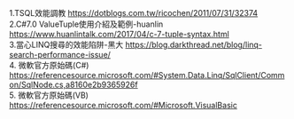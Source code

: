 1.TSQL效能調教
  https://dotblogs.com.tw/ricochen/2011/07/31/32374
<br> 
2.C#7.0 ValueTuple使用介紹及範例-huanlin
  https://www.huanlintalk.com/2017/04/c-7-tuple-syntax.html
<br>
3.當心LINQ搜尋的效能陷阱-黑大
https://blog.darkthread.net/blog/linq-search-performance-issue/
<br>
4. 微軟官方原始碼(C#)
https://referencesource.microsoft.com/#System.Data.Linq/SqlClient/Common/SqlNode.cs,a8160e2b9365926f
<br>
5. 微軟官方原始碼(VB)
https://referencesource.microsoft.com/#Microsoft.VisualBasic
<br>

